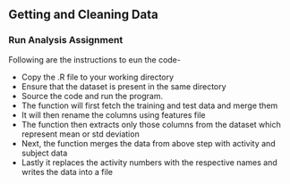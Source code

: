 ## Getting and Cleaning Data
### Run Analysis Assignment
Following are the instructions to eun the code-
* Copy the .R file to your working directory
* Ensure that the dataset is present in the same directory
* Source the code and run the program.
* The function will first fetch the training and test data and merge them
* It will then rename the columns using features file
* The function then extracts only those columns from the dataset which represent mean or std deviation
* Next, the function merges the data from above step with activity and subject data
* Lastly it replaces the activity numbers with the respective names and writes the data into a file
